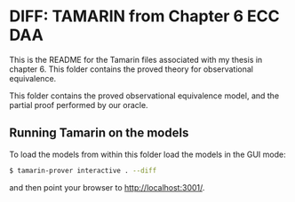 DIFF: TAMARIN from Chapter 6 ECC DAA
====================================

This is the README for the Tamarin files associated with my
thesis in chapter 6. This folder contains the proved theory for observational equivalence.

This folder contains the proved observational equivalence model, and the partial proof performed by our oracle.

Running Tamarin on the models
-----------------------------

To load the models from within this folder load the models in the GUI mode:
```bash
$ tamarin-prover interactive . --diff
```
and then point your browser to [http://localhost:3001/](http://localhost:3001/).
